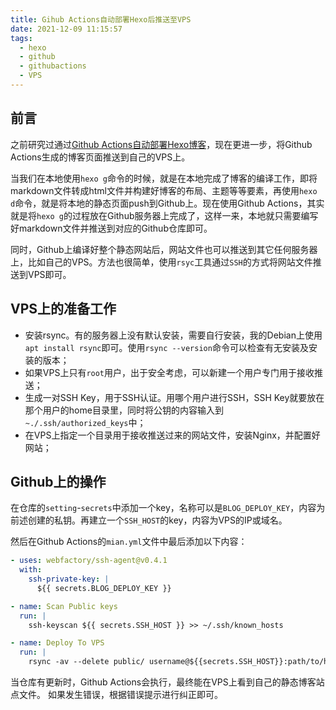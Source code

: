 ```yaml
---
title: Gihub Actions自动部署Hexo后推送至VPS
date: 2021-12-09 11:15:57
tags:
  - hexo
  - github
  - githubactions
  - VPS
---
```

## 前言
之前研究过通过[Github Actions自动部署Hexo博客](https://blog.muzy.cc/2021/DeployHexoBlogWithGithubAction/)，现在更进一步，将Github Actions生成的博客页面推送到自己的VPS上。

当我们在本地使用`hexo g`命令的时候，就是在本地完成了博客的编译工作，即将markdown文件转成html文件并构建好博客的布局、主题等等要素，再使用`hexo d`命令，就是将本地的静态页面push到Github上。现在使用Github Actions，其实就是将`hexo g`的过程放在Github服务器上完成了，这样一来，本地就只需要编写好markdown文件并推送到对应的Github仓库即可。

同时，Github上编译好整个静态网站后，网站文件也可以推送到其它任何服务器上，比如自己的VPS。方法也很简单，使用`rsyc`工具通过`SSH`的方式将网站文件推送到VPS即可。

## VPS上的准备工作
- 安装rsync。有的服务器上没有默认安装，需要自行安装，我的Debian上使用`apt install rsync`即可。使用`rsync --version`命令可以检查有无安装及安装的版本；
- 如果VPS上只有`root`用户，出于安全考虑，可以新建一个用户专门用于接收推送；
- 生成一对SSH Key，用于SSH认证。用哪个用户进行SSH，SSH Key就要放在那个用户的home目录里，同时将公钥的内容输入到`~./.ssh/authorized_keys`中；
- 在VPS上指定一个目录用于接收推送过来的网站文件，安装Nginx，并配置好网站；

## Github上的操作
在仓库的`setting`-`secrets`中添加一个key，名称可以是`BLOG_DEPLOY_KEY`，内容为前述创建的私钥。再建立一个`SSH_HOST`的key，内容为VPS的IP或域名。

然后在Github Actions的`mian.yml`文件中最后添加以下内容：
```yaml
- uses: webfactory/ssh-agent@v0.4.1
  with:
    ssh-private-key: |
      ${{ secrets.BLOG_DEPLOY_KEY }}

- name: Scan Public keys
  run: |
    ssh-keyscan ${{ secrets.SSH_HOST }} >> ~/.ssh/known_hosts

- name: Deploy To VPS
  run: |
    rsync -av --delete public/ username@${{secrets.SSH_HOST}}:path/to/html
```
当仓库有更新时，Github Actions会执行，最终能在VPS上看到自己的静态博客站点文件。
如果发生错误，根据错误提示进行纠正即可。
